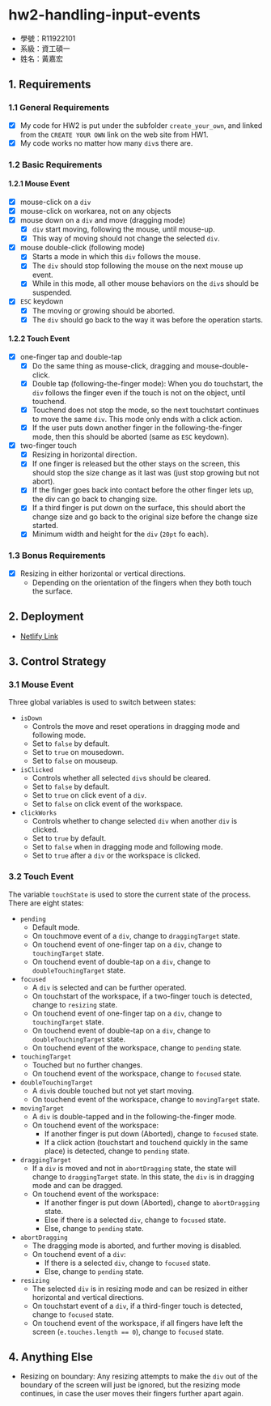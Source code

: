 # hw2-handling-input-events
- 學號：R11922101 
- 系級：資工碩一 
- 姓名：黃嘉宏 

## 1. Requirements
### 1.1 General Requirements
- [x] My code for HW2 is put under the subfolder `create_your_own`, and linked from the `CREATE YOUR OWN` link on the web site from HW1. 
- [x] My code works no matter how many `div`s there are.

### 1.2 Basic Requirements
#### 1.2.1 Mouse Event
- [x] mouse-click on a `div`
- [x] mouse-click on workarea, not on any objects
- [x] mouse down on a `div` and move (dragging mode)
    - [x] `div` start moving, following the mouse, until mouse-up.
    - [x] This way of moving should not change the selected `div`.
- [x] mouse double-click (following mode)
    - [x] Starts a mode in which this `div` follows the mouse.
    - [x] The `div` should stop following the mouse on the next mouse up event.
    - [x] While in this mode, all other mouse behaviors on the `div`s should be suspended.
- [x] `ESC` keydown
    - [x] The moving or growing should be aborted.
    - [x] The `div` should go back to the way it was before the operation starts.

#### 1.2.2 Touch Event
- [x] one-finger tap and double-tap
    - [x] Do the same thing as mouse-click, dragging and mouse-double-click.
    - [x] Double tap (following-the-finger mode): When you do touchstart, the `div` follows the finger even if the touch is not on the object, until touchend.
    - [x] Touchend does not stop the mode, so the next touchstart continues to move the same `div`. This mode only ends with a click action.
    - [x] If the user puts down another finger in the following-the-finger mode, then this should be aborted (same as `ESC` keydown).
- [x] two-finger touch
    - [x] Resizing in horizontal direction.
    - [x] If one finger is released but the other stays on the screen, this should stop the size change as it last was (just stop growing but not abort).
    - [x] If the finger goes back into contact before the other finger lets up, the div can go back to changing size.
    - [x] If a third finger is put down on the surface, this should abort the change size and go back to the original size before the change size started.
    - [x] Minimum width and height for the `div` (`20pt` fo each).
    
### 1.3 Bonus Requirements
- [x] Resizing in either horizontal or vertical directions.
    - Depending on the orientation of the fingers when they both touch the surface.

## 2. Deployment
- [Netlify Link](https://gregarious-faloodeh-023244.netlify.app/)

## 3. Control Strategy
### 3.1 Mouse Event
Three global variables is used to switch between states:
- `isDown`
    - Controls the move and reset operations in dragging mode and following mode.
    - Set to `false` by default.
    - Set to `true` on mousedown.
    - Set to `false` on mouseup.
- `isClicked`
    - Controls whether all selected `div`s should be cleared.
    - Set to `false` by default.
    - Set to `true` on click event of a `div`.
    - Set to `false` on click event of the workspace.
- `clickWorks`
    - Controls whether to change selected `div` when another `div` is clicked.
    - Set to `true` by default.
    - Set to `false` when in dragging mode and following mode.
    - Set to `true` after a `div` or the workspace is clicked.

### 3.2 Touch Event
The variable `touchState` is used to store the current state of the process. There are eight states:
- `pending`
    - Default mode.
    - On touchmove event of a `div`, change to `draggingTarget` state.
    - On touchend event of one-finger tap on a `div`, change to `touchingTarget` state.
    - On touchend event of double-tap on a `div`, change to `doubleTouchingTarget` state.
- `focused`
    - A `div` is selected and can be further operated.
    - On touchstart of the workspace, if a two-finger touch is detected, change to `resizing` state.
    - On touchend event of one-finger tap on a `div`, change to `touchingTarget` state.
    - On touchend event of double-tap on a `div`, change to `doubleTouchingTarget` state.
    - On touchend event of the workspace, change to `pending` state.
- `touchingTarget`
    - Touched but no further changes.
    - On touchend event of the workspace, change to `focused` state.
- `doubleTouchingTarget`
    - A `div`is double touched but not yet start moving.
    - On touchend event of the workspace, change to `movingTarget` state.
- `movingTarget`
    - A `div` is double-tapped and in the following-the-finger mode.
    - On touchend event of the workspace:
        - If another finger is put down (Aborted), change to `focused` state.
        - If a click action (touchstart and touchend quickly in the same place) is detected, change to `pending` state.
- `draggingTarget`
    - If a `div` is moved and not in `abortDragging` state, the state will change to `draggingTarget` state. In this state, the `div` is in dragging mode and can be dragged.
    - On touchend event of the workspace:
        - If another finger is put down (Aborted), change to `abortDragging` state.
        - Else if there is a selected `div`, change to `focused` state.
        - Else, change to `pending` state.
- `abortDragging`
    - The dragging mode is aborted, and further moving is disabled.
    - On touchend event of a `div`:
        - If there is a selected `div`, change to `focused` state.
        - Else, change to `pending` state.
- `resizing`
    - The selected `div` is in resizing mode and can be resized in either horizontal and vertical directions.
    - On touchstart event of a `div`, if a third-finger touch is detected, change to `focused` state.
    - On touchend event of the workspace, if all fingers have left the screen (`e.touches.length == 0`), change to `focused` state.
## 4. Anything Else
- Resizing on boundary: Any resizing attempts to make the `div` out of the boundary of the screen will just be ignored, but the resizing mode continues, in case the user moves their fingers further apart again.

